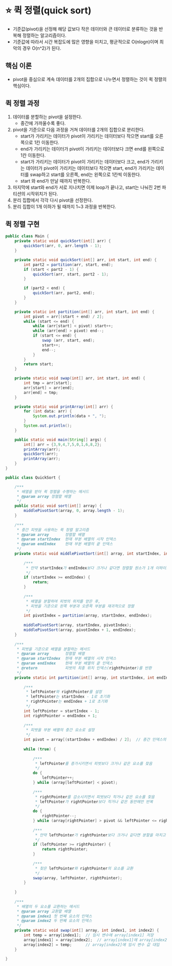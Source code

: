 # ⭐ 퀵 정렬(quick sort)
- 기준값(pivot)을 선정해 해당 값보다 작은 데이터와 큰 데이터로 분류하는 것을 반복해 정렬하는 알고리즘이다.
- 기준값에 따라서 시간 복잡도에 많은 영향을 미치고, 평균적으로 O(nlogn)이며 최악의 경우 O(n^2)가 된다.

## 핵심 이론
- pivot을 중심으로 계속 데이터를 2개의 집합으로 나누면서 정렬하는 것이 퀵 정렬의 핵심이다.

## 퀵 정렬 과정
1. 데이터를 분할하는 pivot을 설정한다.
	- 중간에 가까울수록 좋다.
2. pivot을 기준으로 다음 과정을 거쳐 데이터를 2개의 집합으로 분리한다.
	- start가 가리키는 데이터가 pivot이 가리키는 데이터보다 작으면 start를 오른쪽으로 1칸 이동한다.
	- end가 가리키는 데이터가 pivot이 가리키는 데이터보다 크면 end를 왼쪽으로 1칸 이동한다.
	- start가 가리키는 데이터가 pivot이 가리키는 데이터보다 크고, end가 가리키는 데이터가 pivot이 가리키는 데이터보다 작으면 start, end가 가리키는 데이터를 swap하고 start를 오른쪽, end는 왼쪽으로 1칸씩 이동한다.
	- start 와 end가 만날 때까지 반복한다.
3. 마지막에 start와 end가 서로 지나치면 이제 loop가 끝나고, start는 나눠진 2번 파티션의 시작위치가 된다.
4. 분리 집합에서 각각 다시 pivot을 선정한다.
5. 분리 집합이 1개 이하가 될 때까지 1~3 과정을 반복한다.

## 퀵 정렬 구현
```java
public class Main {
	private static void quickSort(int[] arr) {
		quickSort(arr, 0, arr.length - 1);
	}

	private static void quickSort(int[] arr, int start, int end) {
		int part2 = partition(arr, start, end);
		if (start < part2 - 1) {
			quickSort(arr, start, part2 - 1);
		}

		if (part2 < end) {
			quickSort(arr, part2, end);
		}
	}

	private static int partition(int[] arr, int start, int end) {
		int pivot = arr[(start + end) / 2];
		while (start <= end) {
			while (arr[start] < pivot) start++;
			while (arr[end] > pivot) end--;
			if (start <= end) {
				swap (arr, start, end);
				start++;
				end--;
			}
		}
		return start;
	}

	private static void swap(int[] arr, int start, int end) {
		int tmp = arr[start];
		arr[start] = arr[end];
		arr[end] = tmp;
	}

	private static void printArray(int[] arr) {
		for (int data: arr) {
			System.out.println(data + ", ");
		}
		System.out.println();
	}

	public static void main(String[] args) {
		int[] arr = {3,9,4,7,5,0,1,6,8,2};
		printArray(arr);
		quickSort(arr);
		printArray(arr);
	}
}
```

```java
public class QuickSort {

    /***
     * 배열을 받아 퀵 정렬을 수행하는 메서드
     * @param array 정렬할 배열
     */
    public static void sort(int[] array) {
        middlePivotSort(array, 0, array.length - 1);
    }
    
    /***
     * 중간 피벗을 사용하는 퀵 정렬 알고리즘
     * @param array       정렬할 배열
     * @param startIndex  현재 부분 배열의 시작 인덱스
     * @param endIndex    현재 부분 배열의 끝 인덱스
     */
    private static void middlePivotSort(int[] array, int startIndex, int endIndex) {
        
        /***
         * 만약 startIndex가 endIndex보다 크거나 같다면 정렬할 원소가 1개 이하이므로 종료
         */
        if (startIndex >= endIndex) {
            return;
        }
        
        /***
         * 배열을 분할하여 피벗의 위치를 얻은 후,
         * 피벗을 기준으로 왼쪽 부분과 오른쪽 부분을 재귀적으로 정렬
         */
        int pivotIndex = partition(array, startIndex, endIndex);   
        
        middlePivotSort(array, startIndex, pivotIndex);
        middlePivotSort(array, pivotIndex + 1, endIndex);
    }
    
    /***
     * 피벗을 기준으로 배열을 분할하는 메서드
     * @param array       정렬할 배열 
     * @param startIndex  현재 부분 배열의 시작 인덱스
     * @param endIndex    현재 부분 배열의 끝 인덱스
     * @return            피벗의 최종 위치 인덱스(rightPointer)를 반환
     */
    private static int partition(int[] array, int startIndex, int endIndex) {
        
        /***
         * leftPointer와 rightPointer를 설정
         * leftPointer는 startIndex - 1로 초기화
         * rightPointer는 endIndex + 1로 초기화
         */
        int leftPointer = startIndex - 1;
        int rightPointer = endIndex + 1;
        
        /***
         * 피벗을 부분 배열의 중간 요소로 설정
         */
        int pivot = array[(startIndex + endIndex) / 2];  // 중간 인덱스의 값 선택
     
        while (true) {
            
            /***
             * leftPointer를 증가시키면서 피벗보다 크거나 같은 요소를 찾음
             */
            do { 
                leftPointer++; 
            } while (array[leftPointer] < pivot);
     
            /***
             * rightPointer를 감소시키면서 피벗보다 작거나 같은 요소를 찾음
             * leftPointer가 rightPointer보다 작거나 같은 동안에만 반복
             */
            do {
                rightPointer--;
            } while (array[rightPointer] > pivot && leftPointer <= rightPointer);
            
            /***
             * 만약 leftPointer가 rightPointer보다 크거나 같다면 분할을 마치고 rightPointer 반환
             */
            if (leftPointer >= rightPointer) {
                return rightPointer;
            }
            
            /***
             * 찾은 leftPointer와 rightPointer의 요소를 교환
             */
            swap(array, leftPointer, rightPointer);
        }
        
    }
    
    /***
     * 배열의 두 요소를 교환하는 메서드
     * @param array 교환할 배열
     * @param index1 첫 번째 요소의 인덱스
     * @param index2 두 번째 요소의 인덱스
     */
    private static void swap(int[] array, int index1, int index2) {
        int temp = array[index1];  // 임시 변수에 array[index1] 저장
        array[index1] = array[index2];  // array[index1]에 array[index2] 값 대입
        array[index2] = temp;      // array[index2]에 임시 변수 값 대입
    }
    
}
```